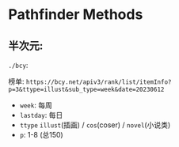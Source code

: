 # Pathfinder Methods

## 半次元:
`./bcy`: 

榜单: `https://bcy.net/apiv3/rank/list/itemInfo?p=3&ttype=illust&sub_type=week&date=20230612`
- `week`: 每周
- `lastday`: 每日
- `ttype` `illust`(插画) / `cos`(coser) / `novel`(小说类)
- `p`: 1-8 (总150)
